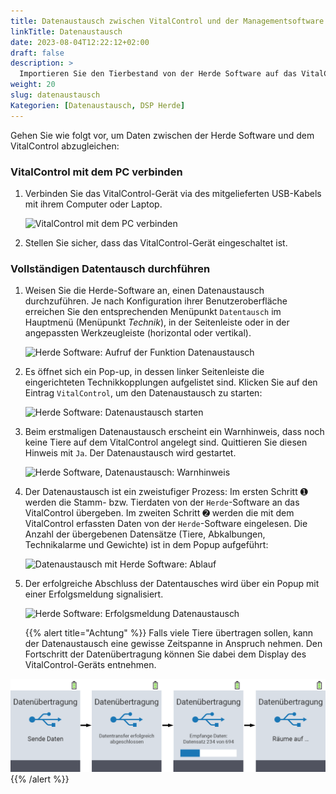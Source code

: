 ```yaml
---
title: Datenaustausch zwischen VitalControl und der Managementsoftware Herde
linkTitle: Datenaustausch
date: 2023-08-04T12:22:12+02:00
draft: false
description: >
  Importieren Sie den Tierbestand von der Herde Software auf das VitalControl und spielen sie mit dem VitalControl erfasste Daten in Herde ein.
weight: 20
slug: datenaustausch
Kategorien: [Datenaustausch, DSP Herde]
---
```

Gehen Sie wie folgt vor, um Daten zwischen der Herde Software und dem VitalControl abzugleichen:

### VitalControl mit dem PC verbinden

1. Verbinden Sie das VitalControl-Gerät via des mitgelieferten USB-Kabels mit ihrem Computer oder Laptop.

   ![VitalControl mit dem PC verbinden](/images/synchronisation/connect-to-pc.svg "VitalControl mit PC koppeln")

1. Stellen Sie sicher, dass das VitalControl-Gerät eingeschaltet ist.

### Vollständigen Datentausch durchführen

1. Weisen Sie die Herde-Software an, einen Datenaustausch durchzuführen. Je nach Konfiguration ihrer Benutzeroberfläche erreichen Sie den entsprechenden Menüpunkt `Datentausch` im Hauptmenü (Menüpunkt _Technik_), in der Seitenleiste oder in der angepassten Werkzeugleiste (horizontal oder vertikal).

   ![Herde Software: Aufruf der Funktion Datenaustausch](../screenshots/datentausch.png "Herde: Aufruf Datenaustausch")

1. Es öffnet sich ein Pop-up, in dessen linker Seitenleiste die eingerichteten Technikkopplungen aufgelistet sind. Klicken Sie auf den Eintrag `VitalControl`, um den Datenaustausch zu starten:

   ![Herde Software: Datenaustausch starten](../screenshots/start-kopplung.png "Herde: Start Datenaustausch")

1. Beim erstmaligen Datenaustausch erscheint ein Warnhinweis, dass noch keine Tiere auf dem VitalControl angelegt sind. Quittieren Sie diesen Hinweis mit `Ja`. Der Datenaustausch wird gestartet.

   ![Herde Software, Datenaustausch: Warnhinweis](../screenshots/warnmeldung.png "Datenaustausch: Warnhinweis")

1. Der Datenaustausch ist ein zweistufiger Prozess: Im ersten Schritt ➊ werden die Stamm- bzw. Tierdaten von der `Herde`-Software an das VitalControl übergeben. Im zweiten Schritt ➋ werden die mit dem VitalControl erfassten Daten von der `Herde`-Software eingelesen. Die Anzahl der übergebenen Datensätze (Tiere, Abkalbungen, Technikalarme und Gewichte) ist in dem Popup aufgeführt:

   ![Datenaustausch mit Herde Software: Ablauf](../screenshots/ablauf-kopplung.png "Herde: Ablauf Datenaustausch")

1. Der erfolgreiche Abschluss der Datentausches wird über ein Popup mit einer Erfolgsmeldung signalisiert.

   ![Herde Software: Erfolgsmeldung Datenaustausch](../screenshots/erfolgsmeldung.png "Herde: Erfolgsmeldung Datenaustausch")

    {{% alert title="Achtung" %}}
Falls viele Tiere übertragen sollen, kann der Datenaustausch eine gewisse Zeitspanne in Anspruch nehmen. Den Fortschritt der Datenübertragung können Sie dabei dem Display des VitalControl-Geräts entnehmen.

![Datensynchronisation mit Herde, Fortschrittsanzeige](../../vcsynchronizer/images/tierimport/datenuebertragung.png "VitalControl: Fortschritt Datenübertragung")
    {{% /alert %}}
